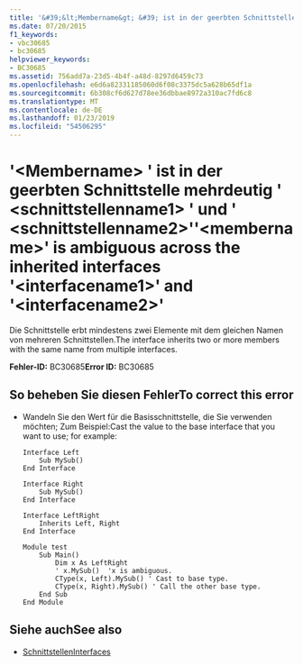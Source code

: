 ```yaml
---
title: '&#39;&lt;Membername&gt; &#39; ist in der geerbten Schnittstelle mehrdeutig &#39; &lt;schnittstellenname1&gt; &#39; und &#39; &lt;schnittstellenname2&gt;&#39;'
ms.date: 07/20/2015
f1_keywords:
- vbc30685
- bc30685
helpviewer_keywords:
- BC30685
ms.assetid: 756add7a-23d5-4b4f-a48d-8297d6459c73
ms.openlocfilehash: e6d6a82331185060d6f08c3375dc5a628b65df1a
ms.sourcegitcommit: 6b308cf6d627d78ee36dbbae8972a310ac7fd6c8
ms.translationtype: MT
ms.contentlocale: de-DE
ms.lasthandoff: 01/23/2019
ms.locfileid: "54506295"
---
```

# <a name="39ltmembernamegt39-is-ambiguous-across-the-inherited-interfaces-39ltinterfacename1gt39-and-39ltinterfacename2gt39"></a><span data-ttu-id="b0d47-102">&#39;&lt;Membername&gt; &#39; ist in der geerbten Schnittstelle mehrdeutig &#39; &lt;schnittstellenname1&gt; &#39; und &#39; &lt;schnittstellenname2&gt;&#39;</span><span class="sxs-lookup"><span data-stu-id="b0d47-102">&#39;&lt;membername&gt;&#39; is ambiguous across the inherited interfaces &#39;&lt;interfacename1&gt;&#39; and &#39;&lt;interfacename2&gt;&#39;</span></span>
<span data-ttu-id="b0d47-103">Die Schnittstelle erbt mindestens zwei Elemente mit dem gleichen Namen von mehreren Schnittstellen.</span><span class="sxs-lookup"><span data-stu-id="b0d47-103">The interface inherits two or more members with the same name from multiple interfaces.</span></span>  
  
 <span data-ttu-id="b0d47-104">**Fehler-ID:** BC30685</span><span class="sxs-lookup"><span data-stu-id="b0d47-104">**Error ID:** BC30685</span></span>  
  
## <a name="to-correct-this-error"></a><span data-ttu-id="b0d47-105">So beheben Sie diesen Fehler</span><span class="sxs-lookup"><span data-stu-id="b0d47-105">To correct this error</span></span>  
  
-   <span data-ttu-id="b0d47-106">Wandeln Sie den Wert für die Basisschnittstelle, die Sie verwenden möchten; Zum Beispiel:</span><span class="sxs-lookup"><span data-stu-id="b0d47-106">Cast the value to the base interface that you want to use; for example:</span></span>  
  
    ```  
    Interface Left  
        Sub MySub()  
    End Interface  
  
    Interface Right  
        Sub MySub()  
    End Interface  
  
    Interface LeftRight  
        Inherits Left, Right  
    End Interface  
  
    Module test  
        Sub Main()  
            Dim x As LeftRight  
            ' x.MySub()  'x is ambiguous.  
            CType(x, Left).MySub() ' Cast to base type.  
            CType(x, Right).MySub() ' Call the other base type.  
        End Sub  
    End Module  
    ```  
  
## <a name="see-also"></a><span data-ttu-id="b0d47-107">Siehe auch</span><span class="sxs-lookup"><span data-stu-id="b0d47-107">See also</span></span>
- [<span data-ttu-id="b0d47-108">Schnittstellen</span><span class="sxs-lookup"><span data-stu-id="b0d47-108">Interfaces</span></span>](../../../visual-basic/programming-guide/language-features/interfaces/index.md)
